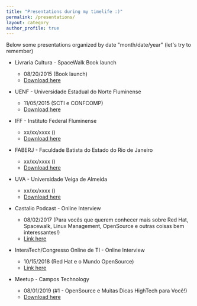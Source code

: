 ```yaml
---
title: "Presentations during my timelife :)"
permalink: /presentations/
layout: category
author_profile: true
---
```

Below some presentations organized by date "month/date/year" (let's try to remember)

- Livraria Cultura - SpaceWalk Book launch
  - 08/20/2015 (Book launch)
  - [Download here](#)


- UENF - Universidade Estadual do Norte Fluminense
  - 11/05/2015 (SCTI e CONFCOMP)
  - [Download here](/assets/files/SCTI_11.05.2015.pdf)


- IFF - Instituto Federal Fluminense
  - xx/xx/xxxx ()
  - [Download here](#)


- FABERJ - Faculdade Batista do Estado do Rio de Janeiro
  - xx/xx/xxxx ()
  - [Download here](#)


- UVA - Universidade Veiga de Almeida
  - xx/xx/xxxx ()
  - [Download here](#)


- Castalio Podcast - Online Interview
  - 08/02/2017 (Para vocês que querem conhecer mais sobre Red Hat, Spacewalk, Linux Management, OpenSource e outras coisas bem interessantes!)
  - [Link here](https://www.youtube.com/watch?v=U8V6_7ZotwI)


- InteraTech/Congresso Online de TI - Online Interview
  - 10/15/2018 (Red Hat e o Mundo OpenSource)
  - [Link here](https://www.youtube.com/watch?v=59F9iYH0KBQ)


- Meetup - Campos Technology
  - 08/01/2019 (#1 - OpenSource e Muitas Dicas HighTech para Você!)
  - [Download here](#)

